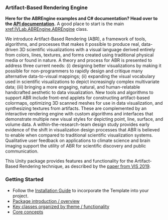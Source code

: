 
### Artifact-Based Rendering Engine

**Here for the ABREngine examples and C# documentation? Head over to the [API documentation](./api/index.md).** A good place to start is the main <xref:IVLab.ABREngine.ABREngine> class.

We introduce Artifact-Based Rendering (ABR), a framework of tools, algorithms,
and processes that makes it possible to produce real, data-driven 3D scientific
visualizations with a visual language derived entirely from colors, lines,
textures, and forms created using traditional physical media or found in nature.
A theory and process for ABR is presented to address three current needs: (i)
designing better visualizations by making it possible for non-programmers to
rapidly design and critique many alternative data-to-visual mappings; (ii)
expanding the visual vocabulary used in scientific visualizations to depict
increasingly complex multivariate data; (iii) bringing a more engaging, natural,
and human-relatable handcrafted aesthetic to data visualization. New tools and
algorithms to support ABR include front-end applets for constructing
artifact-based colormaps, optimizing 3D scanned meshes for use in data
visualization, and synthesizing textures from artifacts. These are complemented
by an interactive rendering engine with custom algorithms and interfaces that
demonstrate multiple new visual styles for depicting point, line, surface, and
volume data. A within-the-research-team design study provides early evidence of
the shift in visualization design processes that ABR is believed to enable when
compared to traditional scientific visualization systems. Qualitative user
feedback on applications to climate science and brain imaging support the
utility of ABR for scientific discovery and public communication.

This Unity package provides features and functionality for the Artifact-Based
Rendering technique, as described by the
[paper from VIS 2019](https://arxiv.org/pdf/1907.13178.pdf).

### Getting Started
* Follow the [Installation Guide](manual/install.md) to incorporate the Template into your project.
* [Package introduction / overview](manual/intro.md)
* [Key classes organized by theme / functionality](api/index.md)
* [Core concepts](manual/core-concepts.md)
